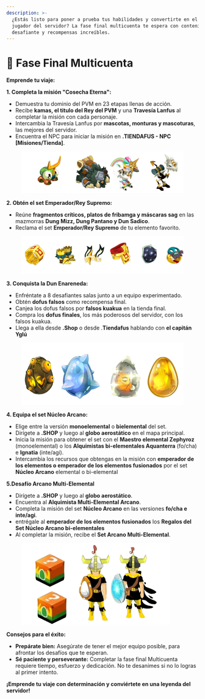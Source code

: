 ```yaml
---
description: >-
  ¿Estás listo para poner a prueba tus habilidades y convertirte en el mejor
  jugador del servidor? La fase final multicuenta te espera con contenido
  desafiante y recompensas increíbles.
---
```


# 👥 Fase Final Multicuenta

**Emprende tu viaje:**

**1. Completa la misión "Cosecha Eterna":**

* Demuestra tu dominio del PVM en 23 etapas llenas de acción.
* Recibe **kamas, el titulo del Rey del PVM** y una **Travesía Lanfus** al completar la misión con cada personaje.
* Intercambia la Travesía Lanfus por **mascotas, monturas y mascoturas**, las mejores del servidor.
* Encuentra el NPC para iniciar la misión en **.TIENDAFUS - NPC \[Misiones/Tienda]**.

<figure><img src="../../.gitbook/assets/image (15).png" alt=""><figcaption></figcaption></figure>

**2. Obtén el set Emperador/Rey Supremo:**

* Reúne **fragmentos críticos, platos de fribamga y máscaras sag** en las mazmorras **Dung Mizz, Dung Pantano y Dun Sadico**.
* Reclama el set **Emperador/Rey Supremo** de tu elemento favorito.

<figure><img src="../../.gitbook/assets/image (16).png" alt=""><figcaption></figcaption></figure>

**3. Conquista la Dun Enareneda:**

* Enfréntate a 8 desafiantes salas junto a un equipo experimentado.
* Obtén **dofus falsos** como recompensa final.
* Canjea los dofus falsos por **falsos kuakua** en la tienda final.
* Compra los **dofus finales**, los más poderosos del servidor, con los falsos kuakua.
* Llega a ella desde **.Shop** o desde .**Tiendafus** hablando con **el capitán Yglú**

<figure><img src="../../.gitbook/assets/image (17).png" alt="" width="527"><figcaption></figcaption></figure>

**4. Equipa el set Núcleo Arcano:**

* Elige entre la versión **monoelemental** o **bielemental** del set.
* Dirígete a **.SHOP** y luego al **globo aerostático** en el mapa principal.
* Inicia la misión para obtener el set con el **Maestro elemental Zephyroz** (monoelemental) o los **Alquimistas bi-elementales Aquanterra** (fo/cha) e **Ignatia** (inte/agi).
* Intercambia los recursos que obtengas en la misión con **emperador de los elementos o emperador de los elementos fusionados** por el set **Núcleo Arcano** elemental o bi-elemental

**5.Desafío Arcano Multi-Elemental**

* Dirígete a **.SHOP** y luego al **globo aerostático**.
* Encuentra al **Alquimista Multi-Elemental Arcano**.
* Completa la misión del set **Núcleo Arcano** en las versiones **fo/cha e inte/agi**.
* entrégale al **emperador de los elementos fusionados** los **Regalos del Set Núcleo Arcano                          bi-elementales**
* Al completar la misión, recibe el **Set Arcano Multi-Elemental**.

<figure><img src="../../.gitbook/assets/image (18).png" alt=""><figcaption></figcaption></figure>

**Consejos para el éxito:**

* **Prepárate bien:** Asegúrate de tener el mejor equipo posible, para afrontar los desafíos que te esperan.
* **Sé paciente y perseverante:** Completar la fase final Multicuenta requiere tiempo, esfuerzo y dedicación. No te desanimes si no lo logras al primer intento.

**¡Emprende tu viaje con determinación y conviértete en una leyenda del servidor!**
